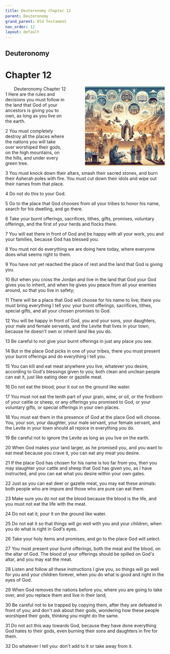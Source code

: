 ```yaml
---
title: Deuteronomy Chapter 12
parent: Deuteronomy
grand_parent: Old Testament
nav_order: 12
layout: default
---
```


## Deuteronomy

# Chapter 12

<div style="clear: both; text-align: right;">
    <img src="/assets/Image/Deuteronomy/500/12.jpg" alt="Deuteronomy Chapter 12" class="chapter-image" style="max-width: 50%; height: auto; float: right; margin: 0 0 10px 10px; padding-left: 10%;">
    <figcaption style="font-size: 14px;">Deuteronomy Chapter 12</figcaption>
</div>
1 Here are the rules and decisions you must follow in the land that God of your ancestors is giving you to own, as long as you live on the earth.

2 You must completely destroy all the places where the nations you will take over worshiped their gods, on the high mountains, on the hills, and under every green tree.

3 You must knock down their altars, smash their sacred stones, and burn their Asherah poles with fire. You must cut down their idols and wipe out their names from that place.

4 Do not do this to your God.

5 Go to the place that God chooses from all your tribes to honor his name, search for his dwelling, and go there.

6 Take your burnt offerings, sacrifices, tithes, gifts, promises, voluntary offerings, and the first of your herds and flocks there.

7 You will eat there in front of God and be happy with all your work, you and your families, because God has blessed you.

8 You must not do everything we are doing here today, where everyone does what seems right to them.

9 You have not yet reached the place of rest and the land that God is giving you.

10 But when you cross the Jordan and live in the land that God your God gives you to inherit, and when he gives you peace from all your enemies around, so that you live in safety;

11 There will be a place that God will choose for his name to live; there you must bring everything I tell you: your burnt offerings, sacrifices, tithes, special gifts, and all your chosen promises to God.

12 You will be happy in front of God, you and your sons, your daughters, your male and female servants, and the Levite that lives in your town, because he doesn't own or inherit land like you do.

13 Be careful to not give your burnt offerings in just any place you see.

14 But in the place God picks in one of your tribes, there you must present your burnt offerings and do everything I tell you.

15 You can kill and eat meat anywhere you live, whatever you desire, according to God's blessings given to you; both clean and unclean people can eat it, just like eating deer or gazelle meat.

16 Do not eat the blood; pour it out on the ground like water.

17 You must not eat the tenth part of your grain, wine, or oil, or the firstborn of your cattle or sheep, or any offerings you promised to God, or your voluntary gifts, or special offerings in your own places.

18 You must eat them in the presence of God at the place God will choose. You, your son, your daughter, your male servant, your female servant, and the Levite in your town should all rejoice in everything you do.

19 Be careful not to ignore the Levite as long as you live on the earth.

20 When God makes your land larger, as he promised you, and you want to eat meat because you crave it, you can eat any meat you desire.

21 If the place God has chosen for his name is too far from you, then you may slaughter your cattle and sheep that God has given you, as I have instructed, and you can eat what you desire within your own gates.

22 Just as you can eat deer or gazelle meat, you may eat these animals: both people who are impure and those who are pure can eat them.

23 Make sure you do not eat the blood because the blood is the life, and you must not eat the life with the meat.

24 Do not eat it; pour it on the ground like water.

25 Do not eat it so that things will go well with you and your children, when you do what is right in God's eyes.

26 Take your holy items and promises, and go to the place God will select.

27 You must present your burnt offerings, both the meat and the blood, on the altar of God. The blood of your offerings should be spilled on God's altar, and you may eat the meat.

28 Listen and follow all these instructions I give you, so things will go well for you and your children forever, when you do what is good and right in the eyes of God.

29 When God removes the nations before you, where you are going to take over, and you replace them and live in their land;

30 Be careful not to be trapped by copying them, after they are defeated in front of you; and don't ask about their gods, wondering how these people worshiped their gods, thinking you might do the same.

31 Do not act this way towards God, because they have done everything God hates to their gods, even burning their sons and daughters in fire for them.

32 Do whatever I tell you: don't add to it or take away from it.


